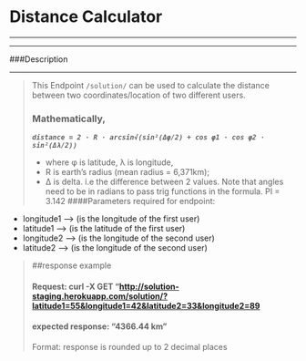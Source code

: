 # Distance Calculator

---
---
###Description

---
>This Endpoint `/solution/` can be used to calculate the distance between two 
>coordinates/location of two different users.
> 
> ### Mathematically,
>_**`distance = 2 ⋅ R ⋅ arcsin√(sin²(Δφ/2) + cos φ1 ⋅ cos φ2 ⋅ sin²(Δλ/2))`**_
>- where φ is latitude, λ is longitude,
>- R is earth’s radius (mean radius = 6,371km);
>- Δ is delta. i.e the difference between 2 values.
> Note that angles need to be in radians to pass trig functions in the formula. PI = 3.142
> ####Parameters required for endpoint:
+ longitude1 --> (is the longitude of the first user)
+ latitude1 --> (is the latitude of the first user)
+ longitude2 --> (is the longitude of the second user)
+ latitude2 --> (is the longitude of the second user)
> ##response example 
> #### Request: curl -X GET “http://solution-staging.herokuapp.com/solution/?latitude1=55&longitude1=42&latitude2=33&longitude2=89
>#### expected response: “4366.44 km”
>Format: response is rounded up to 2 decimal places


####
